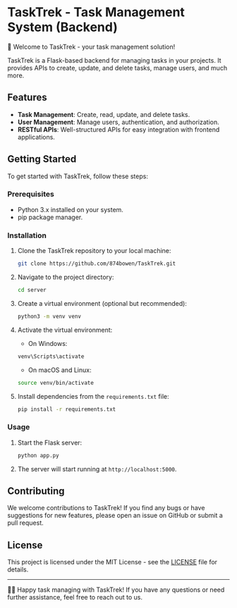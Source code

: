 # TaskTrek - Task Management System (Backend)

🚀 Welcome to TaskTrek - your task management solution!

TaskTrek is a Flask-based backend for managing tasks in your projects. It provides APIs to create, update, and delete tasks, manage users, and much more.

## Features

- **Task Management**: Create, read, update, and delete tasks.
- **User Management**: Manage users, authentication, and authorization.
- **RESTful APIs**: Well-structured APIs for easy integration with frontend applications.

## Getting Started

To get started with TaskTrek, follow these steps:

### Prerequisites

- Python 3.x installed on your system.
- pip package manager.

### Installation

1. Clone the TaskTrek repository to your local machine:

    ```bash
    git clone https://github.com/874bowen/TaskTrek.git
    ```

2. Navigate to the project directory:

    ```bash
    cd server
    ```

3. Create a virtual environment (optional but recommended):

    ```bash
    python3 -m venv venv
    ```

4. Activate the virtual environment:

    - On Windows:

    ```bash
    venv\Scripts\activate
    ```

    - On macOS and Linux:

    ```bash
    source venv/bin/activate
    ```

5. Install dependencies from the `requirements.txt` file:

    ```bash
    pip install -r requirements.txt
    ```

### Usage

1. Start the Flask server:

    ```bash
    python app.py
    ```

2. The server will start running at `http://localhost:5000`.

## Contributing

We welcome contributions to TaskTrek! If you find any bugs or have suggestions for new features, please open an issue on GitHub or submit a pull request.

## License

This project is licensed under the MIT License - see the [LICENSE](LICENSE) file for details.

---

👨‍💻 Happy task managing with TaskTrek! If you have any questions or need further assistance, feel free to reach out to us.
